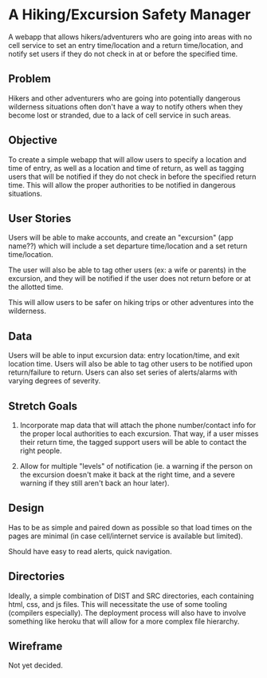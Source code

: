 # A Hiking/Excursion Safety Manager

A webapp that allows hikers/adventurers who are going into areas with no cell service to set an entry time/location and a return time/location, and notify set users if they do not check in at or before the specified time.

## Problem

Hikers and other adventurers who are going into potentially dangerous wilderness situations often don't have a way to notify others when they become lost or stranded, due to a lack of cell service in such areas.

## Objective

To create a simple webapp that will allow users to specify a location and time of entry, as well as a location and time of return, as well as tagging users that will be notified if they do not check in before the specified return time. This will allow the proper authorities to be notified in dangerous situations.

## User Stories

Users will be able to make accounts, and create an "excursion" (app name??) which will include a set departure time/location and a set return time/location.

The user will also be able to tag other users (ex: a wife or parents) in the excursion, and they will be notified if the user does not return before or at the allotted time.

This will allow users to be safer on hiking trips or other adventures into the wilderness.

## Data

Users will be able to input excursion data: entry location/time, and exit location time. Users will also be able to tag other users to be notified upon return/failure to return. Users can also set series of alerts/alarms with varying degrees of severity.

## Stretch Goals

1. Incorporate map data that will attach the phone number/contact info for the proper local authorities to each excursion. That way, if a user misses their return time, the tagged support users will be able to contact the right people.

2. Allow for multiple "levels" of notification (ie. a warning if the person on the excursion doesn't make it back at the right time, and a severe warning if they still aren't back an hour later).

## Design

Has to be as simple and paired down as possible so that load times on the pages are minimal (in case cell/internet service is available but limited).

Should have easy to read alerts, quick navigation.

## Directories

Ideally, a simple combination of DIST and SRC directories, each containing html, css, and js files. This will necessitate the use of some tooling (compilers especially). The deployment process will also have to involve something like heroku that will allow for a more complex file hierarchy.


## Wireframe

Not yet decided.
